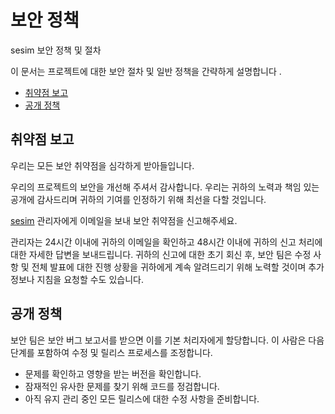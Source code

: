 # 보안 정책

sesim 보안 정책 및 절차

이 문서는 프로젝트에 대한 보안 절차 및 일반 정책을 간략하게 설명합니다 .

- [취약점 보고](#취약점-보고)
- [공개 정책](#공개-정책)

## 취약점 보고
우리는 모든 보안 취약점을 심각하게 받아들입니다.

우리의 프로젝트의 보안을 개선해 주셔서 감사합니다. 우리는 귀하의 노력과 책임 있는 공개에 감사드리며 귀하의 기여를 인정하기 위해 최선을 다할 것입니다.


[sesim](https://github.com/HelloWorld-42) 관리자에게 이메일을 보내 보안 취약점을 신고해주세요.

관리자는 24시간 이내에 귀하의 이메일을 확인하고 48시간 이내에 귀하의 신고 처리에 대한 자세한 답변을 보내드립니다. 귀하의 신고에 대한 초기 회신 후, 보안 팀은 수정 사항 및 전체 발표에 대한 진행 상황을 귀하에게 계속 알려드리기 위해 노력할 것이며 추가 정보나 지침을 요청할 수도 있습니다.

## 공개 정책
보안 팀은 보안 버그 보고서를 받으면 이를 기본 처리자에게 할당합니다. 이 사람은 다음 단계를 포함하여 수정 및 릴리스 프로세스를 조정합니다.

- 문제를 확인하고 영향을 받는 버전을 확인합니다.
- 잠재적인 유사한 문제를 찾기 위해 코드를 정검합니다.
- 아직 유지 관리 중인 모든 릴리스에 대한 수정 사항을 준비합니다.
